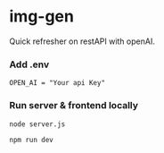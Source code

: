 # img-gen

Quick refresher on restAPI with openAI.


### Add .env

```
OPEN_AI = "Your api Key"
```


### Run server & frontend locally

```
node server.js
```

```
npm run dev
```